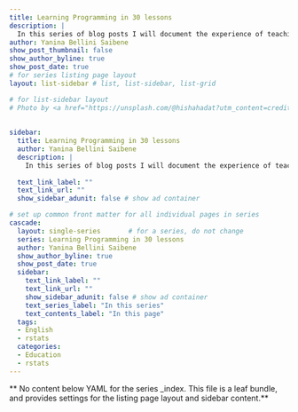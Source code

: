 ```yaml
---
title: Learning Programming in 30 lessons
description: |
  In this series of blog posts I will document the experience of teaching my 15 year old nephew to program in 30 lessons.
author: Yanina Bellini Saibene
show_post_thumbnail: false
show_author_byline: true
show_post_date: true
# for series listing page layout
layout: list-sidebar # list, list-sidebar, list-grid

# for list-sidebar layout
# Photo by <a href="https://unsplash.com/@hishahadat?utm_content=creditCopyText&utm_medium=referral&utm_source=unsplash">Shahadat Rahman</a> on <a href="https://unsplash.com/photos/green-blue-and-yellow-text-on-computer-screen-O2MdroNurVw?utm_content=creditCopyText&utm_medium=referral&utm_source=unsplash">Unsplash</a>
  
  
sidebar: 
  title: Learning Programming in 30 lessons
  author: Yanina Bellini Saibene
  description: |
    In this series of blog posts I will document the experience of teaching my 15 year old nephew to program in 30 lessons.
    
  text_link_label: ""
  text_link_url: ""
  show_sidebar_adunit: false # show ad container

# set up common front matter for all individual pages in series
cascade:
  layout: single-series       # for a series, do not change
  series: Learning Programming in 30 lessons
  author: Yanina Bellini Saibene
  show_author_byline: true
  show_post_date: true
  sidebar:
    text_link_label: ""
    text_link_url: ""
    show_sidebar_adunit: false # show ad container
    text_series_label: "In this series" 
    text_contents_label: "In this page" 
  tags:
  - English
  - rstats
  categories:
  - Education
  - rstats
---
```


** No content below YAML for the series _index. This file is a leaf bundle, and provides settings for the listing page layout and sidebar content.**